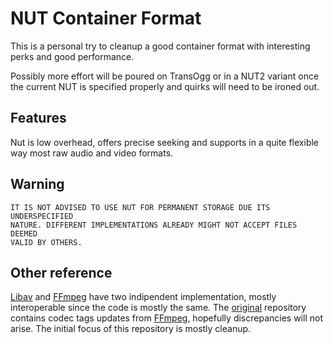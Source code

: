 NUT Container Format
====================

This is a personal try to cleanup a good container format with interesting
perks and good performance.

Possibly more effort will be poured on TransOgg or in a NUT2 variant once
the current NUT is specified properly and quirks will need to be ironed out.


Features
--------

Nut is low overhead, offers precise seeking and supports in a quite flexible
way most raw audio and video formats.


Warning
-------

    IT IS NOT ADVISED TO USE NUT FOR PERMANENT STORAGE DUE ITS UNDERSPECIFIED
    NATURE. DIFFERENT IMPLEMENTATIONS ALREADY MIGHT NOT ACCEPT FILES DEEMED
    VALID BY OTHERS.


Other reference
---------------

[Libav](http://libav.org/) and [FFmpeg](http://ffmpeg.org/) have two
indipendent implementation, mostly interoperable since the code is mostly the same.
The [original](svn://svn.mplayerhq.hu/nut) repository contains codec tags
updates from [FFmpeg](http://ffmpeg.org/), hopefully discrepancies will not
arise. The initial focus of this repository is mostly cleanup.
